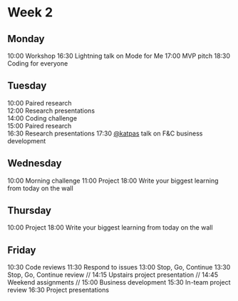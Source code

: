 # Week 2

## Monday
10:00 Workshop
16:30 Lightning talk on Mode for Me
17:00 MVP pitch
18:30 Coding for everyone

## Tuesday
10:00 Paired research  
12:00 Research presentations  
14:00 Coding challenge  
15:00 Paired research    
16:30 Research presentations
17:30 [@katpas](https://github.com/katpas) talk on F&C business development

## Wednesday
10:00 Morning challenge
11:00 Project
18:00 Write your biggest learning from today on the wall

## Thursday
10:00 Project
18:00 Write your biggest learning from today on the wall

## Friday
10:30 Code reviews
11:30 Respond to issues
13:00 Stop, Go, Continue
13:30 Stop, Go, Continue review
// 14:15 Upstairs project presentation
// 14:45 Weekend assignments
// 15:00 Business development
15:30 In-team project review
16:30 Project presentations
